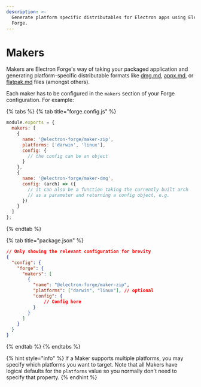 ```yaml
---
description: >-
  Generate platform specific distributables for Electron apps using Electron
  Forge.
---
```


# Makers

Makers are Electron Forge's way of taking your packaged application and generating platform-specific distributable formats like [dmg.md](dmg.md "mention"), [appx.md](appx.md "mention"), or [flatpak.md](flatpak.md "mention") files (amongst others).

Each maker has to be configured in the `makers` section of your Forge configuration. For example:

{% tabs %}
{% tab title="forge.config.js" %}
```javascript
module.exports = {
  makers: [
    {
      name: '@electron-forge/maker-zip',
      platforms: ['darwin', 'linux'],
      config: {
        // the config can be an object
      }
    },
    {
      name: '@electron-forge/maker-dmg',
      config: (arch) => ({
        // it can also be a function taking the currently built arch
        // as a parameter and returning a config object, e.g.
      })
    }
  ]
};
```
{% endtab %}

{% tab title="package.json" %}
```json
// Only showing the relevant configuration for brevity
{
  "config": {
    "forge": {
      "makers": [
        {
          "name": "@electron-forge/maker-zip",
          "platforms": ["darwin", "linux"], // optional
          "config": {
              // Config here
          }
        }
      ]
    }
  }
}
```
{% endtab %}
{% endtabs %}

{% hint style="info" %}
If a Maker supports multiple platforms, you may specify which platforms you want to target. Note that all Makers have logical defaults for the `platforms` value so you normally don't need to specify that property.
{% endhint %}

